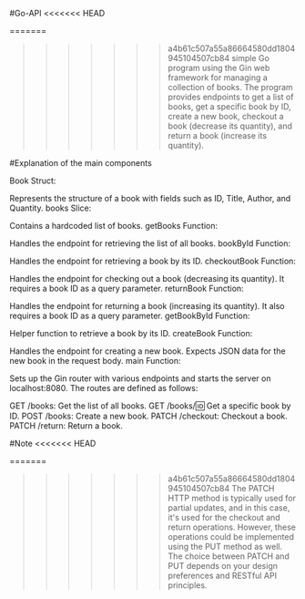 #Go-API
<<<<<<< HEAD

=======
>>>>>>> a4b61c507a55a86664580dd1804945104507cb84
simple Go program using the Gin web framework for managing a collection of books. The program provides endpoints to get a list of books, get a specific book by ID, create a new book, checkout a book (decrease its quantity), and return a book (increase its quantity).

#Explanation of the main components

Book Struct:

Represents the structure of a book with fields such as ID, Title, Author, and Quantity.
books Slice:

Contains a hardcoded list of books.
getBooks Function:

Handles the endpoint for retrieving the list of all books.
bookById Function:

Handles the endpoint for retrieving a book by its ID.
checkoutBook Function:

Handles the endpoint for checking out a book (decreasing its quantity). It requires a book ID as a query parameter.
returnBook Function:

Handles the endpoint for returning a book (increasing its quantity). It also requires a book ID as a query parameter.
getBookById Function:

Helper function to retrieve a book by its ID.
createBook Function:

Handles the endpoint for creating a new book. Expects JSON data for the new book in the request body.
main Function:

Sets up the Gin router with various endpoints and starts the server on localhost:8080.
The routes are defined as follows:

GET /books: Get the list of all books.
GET /books/:id: Get a specific book by ID.
POST /books: Create a new book.
PATCH /checkout: Checkout a book.
PATCH /return: Return a book.

#Note
<<<<<<< HEAD

=======
>>>>>>> a4b61c507a55a86664580dd1804945104507cb84
 The PATCH HTTP method is typically used for partial updates, and in this case, it's used for the checkout and return operations. However, these operations could be implemented using the PUT method as well. The choice between PATCH and PUT depends on your design preferences and RESTful API principles.
